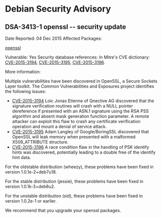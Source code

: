 
Debian Security Advisory
========================


DSA-3413-1 openssl -- security update
-------------------------------------



Date Reported:
04 Dec 2015
Affected Packages:

[openssl](https://packages.debian.org/src:openssl)

Vulnerable:
Yes
Security database references:
In Mitre's CVE dictionary: [CVE-2015-3194](https://security-tracker.debian.org/tracker/CVE-2015-3194), [CVE-2015-3195](https://security-tracker.debian.org/tracker/CVE-2015-3195), [CVE-2015-3196](https://security-tracker.debian.org/tracker/CVE-2015-3196).  

More information:

Multiple vulnerabilities have been discovered in OpenSSL, a Secure
Sockets Layer toolkit. The Common Vulnerabilities and Exposures project
identifies the following issues:


* [CVE-2015-3194](https://security-tracker.debian.org/tracker/CVE-2015-3194)
Loic Jonas Etienne of Qnective AG discovered that the signature
 verification routines will crash with a NULL pointer dereference if
 presented with an ASN.1 signature using the RSA PSS algorithm and
 absent mask generation function parameter. A remote attacker can
 exploit this flaw to crash any certificate verification operation
 and mount a denial of service attack.
* [CVE-2015-3195](https://security-tracker.debian.org/tracker/CVE-2015-3195)
Adam Langley of Google/BoringSSL discovered that OpenSSL will leak
 memory when presented with a malformed X509\_ATTRIBUTE structure.
* [CVE-2015-3196](https://security-tracker.debian.org/tracker/CVE-2015-3196)
A race condition flaw in the handling of PSK identify hints was
 discovered, potentially leading to a double free of the identify
 hint data.


For the oldstable distribution (wheezy), these problems have been fixed
in version 1.0.1e-2+deb7u18.


For the stable distribution (jessie), these problems have been fixed in
version 1.0.1k-3+deb8u2.


For the unstable distribution (sid), these problems have been fixed in
version 1.0.2e-1 or earlier.


We recommend that you upgrade your openssl packages.






